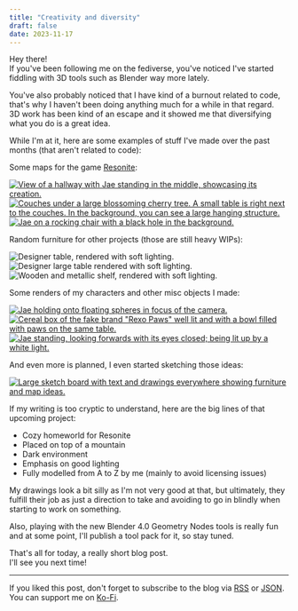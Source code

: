 ```yaml
---
title: "Creativity and diversity"
draft: false
date: 2023-11-17
---
```


Hey there!  
If you've been following me on the fediverse, you've noticed I've started fiddling with 3D tools such as Blender way more lately.

You've also probably noticed that I have kind of a burnout related to code, that's why I haven't been doing anything much for a while in that regard.  
3D work has been kind of an escape and it showed me that diversifying what you do is a great idea.

While I'm at it, here are some examples of stuff I've made over the past months (that aren't related to code):

Some maps for the game [Resonite](https://resonite.com):

[![View of a hallway with Jae standing in the middle, showcasing its creation.](https://sharex.777.tf/ShareX/2023/08/2023-08-24%2019.02.15.avif)](https://sharex.777.tf/ShareX/2023/08/2023-08-24%2019.02.15.avif)
[![Couches under a large blossoming cherry tree. A small table is right next to the couches. In the background, you can see a large hanging structure.](https://sharex.777.tf/ShareX/2023/10/2023-10-16-10.01.05.avif)](https://sharex.777.tf/ShareX/2023/10/2023-10-16-10.01.05.avif)
[![Jae on a rocking chair with a black hole in the background.](https://i.j4.lc/ShareX/2023/11/2023-11-01-02.00.30.avif)](https://i.j4.lc/ShareX/2023/11/2023-11-01-02.00.30.avif)

Random furniture for other projects (those are still heavy WIPs):

![Designer table, rendered with soft lighting.](https://i.j4.lc/ShareX/2023/11/render-table-01.png)
![Designer large table rendered with soft lighting.](https://i.j4.lc/ShareX/2023/11/render-table-02.png)
![Wooden and metallic shelf, rendered with soft lighting.](https://i.j4.lc/ShareX/2023/11/render-shelf-01.png)

Some renders of my characters and other misc objects I made:

[![Jae holding onto floating spheres in focus of the camera.](https://sharex.777.tf/ShareX/2023/10/orbs-bilighting-final.jpg)](https://sharex.777.tf/ShareX/2023/10/orbs-bilighting-final.jpg)
[![Cereal box of the fake brand "Rexo Paws" well lit and with a bowl filled with paws on the same table.](https://sharex.777.tf/ShareX/2023/10/rexopaws-bowl-spoon-bilighting.jpg)](https://sharex.777.tf/ShareX/2023/10/rexopaws-bowl-spoon-bilighting.jpg)
[![Jae standing, looking forwards with its eyes closed; being lit up by a white light.](https://i.j4.lc/ShareX/2023/10/eyes-closed-looking-forward.jpg)](https://i.j4.lc/ShareX/2023/10/eyes-closed-looking-forward.jpg)

And even more is planned, I even started sketching those ideas:

[![Large sketch board with text and drawings everywhere showing furniture and map ideas.](https://i.j4.lc/ShareX/2023/11/Home%20in%20the%20moutains-cmpr.jpg)](https://i.j4.lc/ShareX/2023/11/Home%20in%20the%20moutains-cmpr.jpg)

If my writing is too cryptic to understand, here are the big lines of that upcoming project:

- Cozy homeworld for Resonite
- Placed on top of a mountain
- Dark environment
- Emphasis on good lighting
- Fully modelled from A to Z by me (mainly to avoid licensing issues)

My drawings look a bit silly as I'm not very good at that, but ultimately, they fulfill their job as just a direction to take and avoiding to go in blindly when starting to work on something.

Also, playing with the new Blender 4.0 Geometry Nodes tools is really fun and at some point, I'll publish a tool pack for it, so stay tuned.

That's all for today, a really short blog post.  
I'll see you next time!

---

If you liked this post, don't forget to subscribe to the blog via [RSS](/blog/index.xml) or [JSON](/blog/index.json).  
You can support me on [Ko-Fi](https://ko-fi.com/j4dlc).
